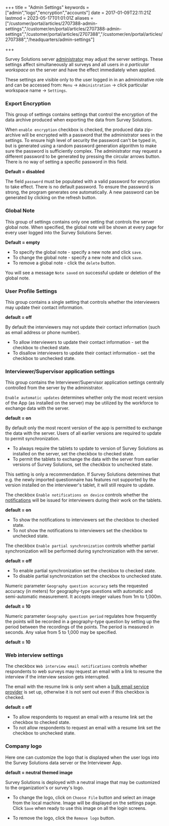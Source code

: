 ﻿+++
title = "Admin Settings"
keywords = ["admin","logo","encryption","accounts"]
date = 2017-01-09T22:11:21Z
lastmod = 2023-05-17T01:01:01Z
aliases = ["/customer/portal/articles/2707388-admin-settings","/customer/en/portal/articles/2707388-admin-settings","/customer/portal/articles/2707388","/customer/en/portal/articles/2707388","/headquarters/admin-settings"]

+++

Survey Solutions server [administrator](/headquarters/accounts/survey-solutions-server-administrator/)
may adjust the server settings. These settings affect simultaneously all surveys
and all users *in a particular workspace* on the server and have the effect
immediately when applied.

These settings are visible only to the user logged in in an administrative role
and can be accessed from: `Menu` &#x2192; `Administration` &#x2192; click particular workspace name &#x2192; `Settings`.

### Export Encryption

This group of settings contains settings that control the encryption of the data
archive produced when exporting the data from Survey Solutions.

When `enable encryption` checkbox is checked, the produced data zip-archive will
be encrypted with a password that the administrator sees in the settings. To
ensure high level of security the password can't be typed in, but is generated
using a random password generation algorithm to make sure the password is
sufficiently complex. The administrator may request a different password to be
generated by pressing the circular arrows button. There is no way of setting a
specific password in this field.

**Default = disabled**

The field `password` must be populated with a valid password for encryption to
take effect. There is no default password. To ensure the password is strong,
the program generates one automatically. A new password can be generated by
clicking on the refresh button.

### Global Note

This group of settings contains only one setting that controls the server global
note. When specified, the global note will be shown at every page for every user
logged into the Survey Solutions Server.

**Default = empty**

- To specify the global note - specify a new note and click `save`.
- To change the global note - specify a new note and click `save`.
- To remove a global note - click the `delete` button.

You will see a message `Note saved` on successful update or deletion of the
global note.

### User Profile Settings

This group contains a single setting that controls whether the interviewers may
update their contact information.

**default = off**

By default the interviewers may not update their contact information (such as
  email address or phone number).

- To allow interviewers to update their contact information - set the checkbox
  to checked state.
- To disallow interviewers to update their contact information - set the
  checkbox to unchecked state.

### Interviewer/Supervisor application settings

This group contains the Interviewer/Supervisor application settings
centrally controlled from the server by the administrator.

`Enable automatic updates` determines whether only the most recent
version of the App (as installed on the server) may be utilized by
the workforce to exchange data with the server.

**default = on**

By default only the most recent version of the app is permitted to
exchange the data with the server. Users of all earlier versions are
required to update to permit synchronization.

- To always require the tablets to update to version of Survey
Solutions as installed on the server, set the checkbox to checked
state.
- To permit the tablets to exchange the data with the server from
earlier versions of Survey Solutions, set the checkbox to unchecked
state.

This setting is only a recommendation. If Survey Solutions determines
that e.g. the newly imported questionnaire has features not supported
by the version installed on the interviewer's tablet, it will still
require to update.

The checkbox `Enable notifications on device` controls whether the
[notifications](/interviewer/app/app-notifications/) will be issued
for interviewers during their work on the tablets.

**default = on**

- To show the notifications to interviewers set the checkbox to checked state.
- To not show the notifications to interviewers set the checkbox to unchecked
  state.

The checkbox `Enable partial synchronization` controls whether partial
synchronization will be performed during synchronization with the server.

**default = off**

- To enable partial synchronization set the checkbox to checked state.
- To disable partial synchronization set the checkbox to unchecked state.

Numeric parameter `Geography question accuracy` sets the requested accuracy
(in meters) for geography-type  questions with automatic and semi-automatic
measurement. It accepts integer values from 1m to 1,000m.

**default = 10**

Numeric parameter `Geography question period` regulates how frequently the
points will be recorded in a geography-type question by setting up the period
between the recordings of the points. The period is measured in seconds. Any
value from 5 to 1,000 may be specified.

**default = 10**

### Web interview settings

The checkbox `Web interview email notifications` controls whether respondents
to web surveys may request an email with a link to resume the interview if the
interview session gets interrupted.

The email with the resume link is only sent when a
[bulk email service provider](/headquarters/cawi/email-providers/)
is set up, otherwise it is not sent out even if this checkbox is checked.

**default = off**

- To allow respondents to request an email with a resume link set the checkbox
  to checked state.
- To not allow respondents to request an email with a resume link set the
  checkbox to unchecked state.

### Company logo
Here one can customize the logo that is displayed when the user logs
into the Survey Solutions data server or the Interviewer App.

**default = neutral themed image**

Survey Solutions is deployed with a neutral image that may be customized
to the organization's or survey's logo.

- To change the logo, click on `Choose File` button and select an image
from the local machine. Image will be displayed on the settings page.
Click `Save` when ready to use this image on all the login screens.

- To remove the logo, click the `Remove logo` button.
